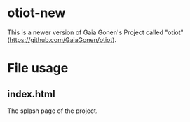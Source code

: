 # otiot-new

This is a newer version of Gaia Gonen's Project called "otiot" (https://github.com/GaiaGonen/otiot).

# File usage
## index.html
The splash page of the project.